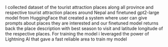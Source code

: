 I collected dataset of the tourist attraction places along all province and respective tourist attraction places around Nepal and finetuned gpt2-large model from HuggingFace  that created a system where user can give prompts about places they are interested and our finetuned model returns back the place description with best season to visit and latitude longitude of the respective places. For training the model i leveraged the power of Lightning AI that gave a fast reliable area to train my model
